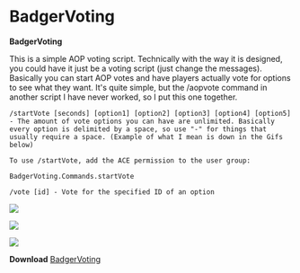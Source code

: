 # BadgerVoting

**BadgerVoting**

This is a simple AOP voting script. Technically with the way it is designed, you could have it just be a voting script \(just change the messages\). Basically you can start AOP votes and have players actually vote for options to see what they want. It's quite simple, but the /aopvote command in another script I have never worked, so I put this one together.

`/startVote [seconds] [option1] [option2] [option3] [option4] [option5] - The amount of vote options you can have are unlimited. Basically every option is delimited by a space, so use "-" for things that usually require a space. (Example of what I mean is down in the Gifs below)`

`To use /startVote, add the ACE permission to the user group:`

```text
BadgerVoting.Commands.startVote
```

`/vote [id] - Vote for the specified ID of an option`

![](https://i.gyazo.com/cedca744a66a6d91a3b38640341f7d98.gif)

![](https://i.gyazo.com/6185eb370c5e30df97997843e7bd3ab7.gif)

![](https://i.gyazo.com/e4233b65c95a74e7c1e1d054272ba8c2.png)

**Download** [BadgerVoting](https://github.com/TheWolfBadger/BadgerVoting)

